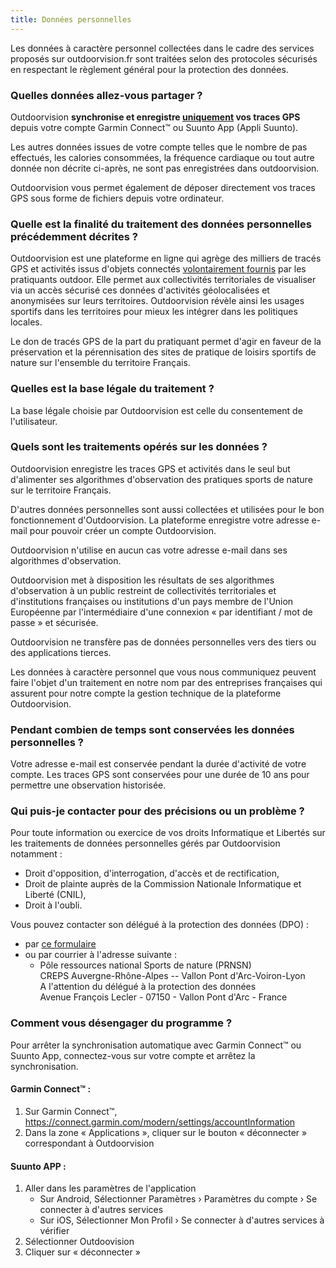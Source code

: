 ```yaml
---
title: Données personnelles
---
```


Les données à caractère personnel collectées dans le cadre des services proposés
sur outdoorvision.fr sont traitées selon des protocoles sécurisés en respectant
le règlement général pour la protection des données.

### Quelles données allez-vous partager ?

Outdoorvision **synchronise et enregistre <u>uniquement</u> vos traces GPS**
depuis votre compte Garmin Connect™ ou Suunto App (Appli Suunto).

Les autres données issues de votre compte telles que le nombre de pas effectués,
les calories consommées, la fréquence cardiaque ou tout autre donnée non décrite
ci-après, ne sont pas enregistrées dans outdoorvision.

Outdoorvision vous permet également de déposer directement vos traces GPS sous
forme de fichiers depuis votre ordinateur.

### Quelle est la finalité du traitement des données personnelles précédemment décrites ?

Outdoorvision est une plateforme en ligne qui agrège des milliers de tracés GPS
et activités issus d'objets connectés <u>volontairement fournis</u> par les
pratiquants outdoor. Elle permet aux collectivités territoriales de visualiser
via un accès sécurisé ces données d'activités géolocalisées et anonymisées sur
leurs territoires. Outdoorvision révèle ainsi les usages sportifs dans les
territoires pour mieux les intégrer dans les politiques locales.

Le don de tracés GPS de la part du pratiquant permet d'agir en faveur de la
préservation et la pérennisation des sites de pratique de loisirs sportifs de
nature sur l'ensemble du territoire Français.

### Quelles est la base légale du traitement ?

La base légale choisie par Outdoorvision est celle du consentement de
l'utilisateur.

### Quels sont les traitements opérés sur les données ?

Outdoorvision enregistre les traces GPS et activités dans le seul but
d'alimenter ses algorithmes d'observation des pratiques sports de nature sur le
territoire Français.

D'autres données personnelles sont aussi collectées et utilisées pour le bon
fonctionnement d'Outdoorvision. La plateforme enregistre votre adresse e-mail
pour pouvoir créer un compte Outdoorvision.

Outdoorvision n'utilise en aucun cas votre adresse e-mail dans ses algorithmes
d'observation.

Outdoorvision met à disposition les résultats de ses algorithmes d'observation à
un public restreint de collectivités territoriales et d'institutions françaises
ou institutions d'un pays membre de l'Union Européenne par l'intermédiaire d'une
connexion « par identifiant / mot de passe » et sécurisée.

Outdoorvision ne transfère pas de données personnelles vers des tiers ou des
applications tierces.

Les données à caractère personnel que vous nous communiquez peuvent faire
l'objet d'un traitement en notre nom par des entreprises françaises qui assurent
pour notre compte la gestion technique de la plateforme Outdoorvision.

### Pendant combien de temps sont conservées les données personnelles ?

Votre adresse e-mail est conservée pendant la durée d'activité de votre compte.
Les traces GPS sont conservées pour une durée de 10 ans pour permettre une
observation historisée.

### Qui puis-je contacter pour des précisions ou un problème ?

Pour toute information ou exercice de vos droits Informatique et Libertés sur
les traitements de données personnelles gérés par Outdoorvision notamment :

- Droit d'opposition, d'interrogation, d'accès et de rectification,
- Droit de plainte auprès de la Commission Nationale Informatique et Liberté
  (CNIL),
- Droit à l'oubli.

Vous pouvez contacter son délégué à la protection des données (DPO) :

- par [ce formulaire](/contact)
- ou par courrier à l'adresse suivante :
  - Pôle ressources national Sports de nature (PRNSN)  
    CREPS Auvergne-Rhône-Alpes -- Vallon Pont d'Arc-Voiron-Lyon  
    A l'attention du délégué à la protection des données  
    Avenue François Lecler - 07150 - Vallon Pont d'Arc - France

### Comment vous désengager du programme ?

Pour arrêter la synchronisation automatique avec Garmin Connect™ ou Suunto App,
connectez-vous sur votre compte et arrêtez la synchronisation.

#### Garmin Connect™ :

1. Sur Garmin Connect™,  
   https://connect.garmin.com/modern/settings/accountInformation
2. Dans la zone « Applications », cliquer sur le bouton « déconnecter »
   correspondant à Outdoorvision

#### Suunto APP :

1. Aller dans les paramètres de l'application
   - Sur Android, Sélectionner Paramètres › Paramètres du compte › Se connecter
     à d'autres services
   - Sur iOS, Sélectionner Mon Profil › Se connecter à d'autres services à
     vérifier
2. Sélectionner Outdoovision
3. Cliquer sur « déconnecter »
